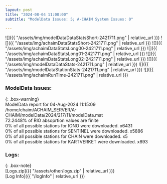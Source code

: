 ```yaml
---
layout: post
title: "2024-08-04 11:00:00"
subtitle: "ModelData Issues: 5; A-CHAIM System Issues: 0"

---
```


![]({{ "/assets/img/modelDataDataStatsShort-2421711.png" | relative_url }})
![]({{ "/assets/img/achaimDataStatsShort-2421711.png" | relative_url }})
![]({{ "/assets/img/achaimDataStatsLong00-2421711.png" | relative_url }})
![]({{ "/assets/img/achaimDataStatsLong01-2421711.png" | relative_url }})
![]({{ "/assets/img/achaimDataStatsLong02-2421711.png" | relative_url }})
![]({{ "/assets/img/modelDataDataStats-2421711.png" | relative_url }})
![]({{ "/assets/img/modelDataStationStats-2421711.png" | relative_url }})
![]({{ "/assets/img/achaimRunTime-2421711.png" | relative_url }})


### ModelData Issues:  
  
{: .box-warning}  
 ModelData report for 04-Aug-2024 11:15:09   
 /home/chaim/ACHAIM_SERVER/A-CHAIM/modelData/2024/217/11/modelData.mat   
 72.2448% of RIO absoprtion values are finite   
 0% of all possible stations for IONO were downloaded. x6431   
 0% of all possible stations for SENTINEL were downloaded. x5886   
 0% of all possible stations for CHAIN were downloaded. x5   
 0% of all possible stations for KARTVERKET were downloaded. x893   
  


### Logs:  
  
{: .box-note}  
[Logs.zip]({{ "/assets/other/logs.zip" | relative_url }})  
[Log Info]({{ "/logInfo" | relative_url }})  
